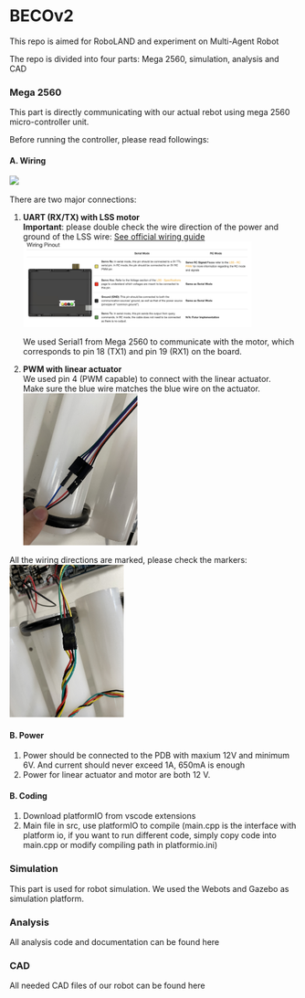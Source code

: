 # BECOv2
This repo is aimed for RoboLAND and experiment on Multi-Agent Robot

The repo is divided into four parts: Mega 2560, simulation, analysis and CAD 

### Mega 2560 
This part is directly communicating with our actual rebot using mega 2560 micro-controller unit. 

Before running the controller, please read followings:

#### A. Wiring 
<img src="figs/Wiring.JPG" width="400"/>

There are two major connections:

1. **UART (RX/TX) with LSS motor**  
   **Important**: please double check the wire direction of the power and ground of the LSS wire:  [See official wiring guide](https://wiki.lynxmotion.com/info/wiki/lynxmotion/view/ses-v2/lynxmotion-smart-servo/lss-electrical/)
   <img src="figs/LSS_Wiring.jpg" width="400"/>  

   We used Serial1 from Mega 2560 to communicate with the motor, which corresponds to pin 18 (TX1) and pin 19 (RX1) on the board.

2. **PWM with linear actuator**  
   We used pin 4 (PWM capable) to connect with the linear actuator.  
   Make sure the blue wire matches the blue wire on the actuator.  
   <img src="figs/Blue_PWM.JPG" width="200"/>  

All the wiring directions are marked, please check the markers:  
    <img src="figs/Mark1.JPG" width="200"/>

#### B. Power
1. Power should be connected to the PDB with maxium 12V and minimum 6V. And current should never exceed 1A, 650mA is enough
2. Power for linear actuator and motor are both 12 V.
#### B. Coding
1. Download platformIO from vscode extensions
2. Main file in src, use platformIO to compile (main.cpp is the interface with platform io, if you want to run different code, simply copy code into main.cpp or modify compiling path in platformio.ini)

### Simulation
This part is used for robot simulation. We used the Webots and Gazebo as simulation platform.

### Analysis
All analysis code and documentation can be found here 

### CAD
All needed CAD files of our robot can be found here
